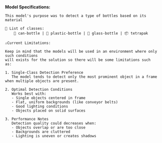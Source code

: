 **Model Specifications:**
                
    This model's purpose was to detect a type of bottles based on its material 
                
    📃 List of classes:
        🥫 can-bottle | 🧴 plastic-bottle | 🍾 glass-bottle | 📦 tetrapak
                
    ⚠️Current Limitations:
                
    Keep in mind that the models will be used in an environment where only such conditions 
    will exists for the solution so there will be some limitations such as:
                
    1. Single-Class Detection Preference 
       The model tends to detect only the most prominent object in a frame when multiple objects are present.  
    
    2. Optimal Detection Conditions  
       Works best with:
       - Single objects centered in frame
       - Flat, uniform backgrounds (like conveyor belts)
       - Good lighting conditions
       - Objects placed on solid surfaces
    
    3. Performance Notes 
       Detection quality could decreases when:
       - Objects overlap or are too close
       - Backgrounds are cluttered
       - Lighting is uneven or creates shadows
